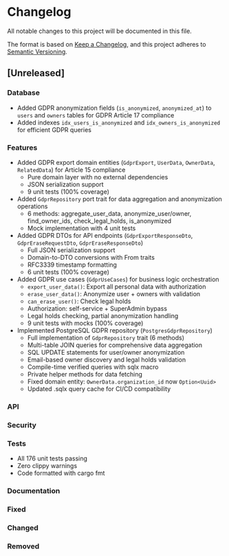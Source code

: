 # Changelog

All notable changes to this project will be documented in this file.

The format is based on [Keep a Changelog](https://keepachangelog.com/en/1.0.0/),
and this project adheres to [Semantic Versioning](https://semver.org/spec/v2.0.0.html).

## [Unreleased]

### Database
- Added GDPR anonymization fields (`is_anonymized`, `anonymized_at`) to `users` and `owners` tables for GDPR Article 17 compliance
- Added indexes `idx_users_is_anonymized` and `idx_owners_is_anonymized` for efficient GDPR queries

### Features
- Added GDPR export domain entities (`GdprExport`, `UserData`, `OwnerData`, `RelatedData`) for Article 15 compliance
  - Pure domain layer with no external dependencies
  - JSON serialization support
  - 9 unit tests (100% coverage)
- Added `GdprRepository` port trait for data aggregation and anonymization operations
  - 6 methods: aggregate_user_data, anonymize_user/owner, find_owner_ids, check_legal_holds, is_anonymized
  - Mock implementation with 4 unit tests
- Added GDPR DTOs for API endpoints (`GdprExportResponseDto`, `GdprEraseRequestDto`, `GdprEraseResponseDto`)
  - Full JSON serialization support
  - Domain-to-DTO conversions with From traits
  - RFC3339 timestamp formatting
  - 6 unit tests (100% coverage)
- Added GDPR use cases (`GdprUseCases`) for business logic orchestration
  - `export_user_data()`: Export all personal data with authorization
  - `erase_user_data()`: Anonymize user + owners with validation
  - `can_erase_user()`: Check legal holds
  - Authorization: self-service + SuperAdmin bypass
  - Legal holds checking, partial anonymization handling
  - 9 unit tests with mocks (100% coverage)
- Implemented PostgreSQL GDPR repository (`PostgresGdprRepository`)
  - Full implementation of `GdprRepository` trait (6 methods)
  - Multi-table JOIN queries for comprehensive data aggregation
  - SQL UPDATE statements for user/owner anonymization
  - Email-based owner discovery and legal holds validation
  - Compile-time verified queries with sqlx macro
  - Private helper methods for data fetching
  - Fixed domain entity: `OwnerData.organization_id` now `Option<Uuid>`
  - Updated .sqlx query cache for CI/CD compatibility

### API

### Security

### Tests
- All 176 unit tests passing
- Zero clippy warnings
- Code formatted with cargo fmt

### Documentation

### Fixed

### Changed

### Removed

